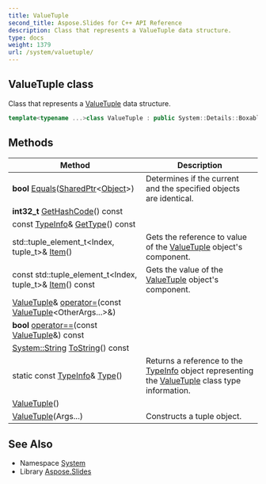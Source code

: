 ```yaml
---
title: ValueTuple
second_title: Aspose.Slides for C++ API Reference
description: Class that represents a ValueTuple data structure.
type: docs
weight: 1379
url: /system/valuetuple/
---
```

## ValueTuple class


Class that represents a [ValueTuple](./) data structure.

```cpp
template<typename ...>class ValueTuple : public System::Details::BoxableObjectBase
```

## Methods

| Method | Description |
| --- | --- |
| **bool** [Equals](./equals/)([SharedPtr](../sharedptr/)\<[Object](../object/)\>) | Determines if the current and the specified objects are identical. |
| **int32_t** [GetHashCode](./gethashcode/)() const |  |
| const [TypeInfo](../typeinfo/)\& [GetType](./gettype/)() const |  |
| std::tuple_element_t\<Index, tuple_t\>\& [Item](./item/)() | Gets the reference to value of the [ValueTuple](./) object's component. |
| const std::tuple_element_t\<Index, tuple_t\>\& [Item](./item/)() const | Gets the value of the [ValueTuple](./) object's component. |
| [ValueTuple](./)\& [operator=](./operator_equal/)(const [ValueTuple](./)\<OtherArgs...\>\&) |  |
| **bool** [operator==](./operator_equal_equal/)(const [ValueTuple](./)\&) const |  |
| [System::String](../string/) [ToString](./tostring/)() const |  |
| static const [TypeInfo](../typeinfo/)\& [Type](./type/)() | Returns a reference to the [TypeInfo](../typeinfo/) object representing the [ValueTuple](./) class type information. |
|  [ValueTuple](./valuetuple/)() |  |
|  [ValueTuple](./valuetuple/)(Args...) | Constructs a tuple object. |
## See Also

* Namespace [System](../)
* Library [Aspose.Slides](../../)